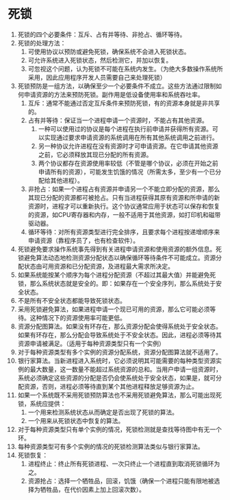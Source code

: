 # 死锁

1. 死锁的四个必要条件：互斥、占有并等待、非抢占、循环等待。
2. 死锁的处理方法：
   1. 可使用协议以预防或避免死锁，确保系统不会进入死锁状态。
   2. 可允许系统进入死锁状态，然后检测它，并加以恢复。
   3. 可忽视这个问题，认为死锁不可能在系统内发生。（为绝大多数操作系统所采用，因此应用程序开发人员需要自己来处理死锁）
3. 死锁预防是一组方法，以确保至少一个必要条件不成立。这些方法通过限制如何申请资源的方法来预防死锁。副作用是低设备使用率和系统吞吐率。
   1. 互斥：通常不能通过否定互斥条件来预防死锁，有的资源本身就是非共享的。
   2. 占有并等待：保证当一个进程申请一个资源时，不能占有其他资源。
      1. 一种可以使用过的协议是每个进程在执行前申请并获得所有资源。可以实现通过要求申请资源的系统调用在所有其他系统调用之前进行。
      2. 另一种协议允许进程在没有资源时才可申请资源。在它申请其他资源之前，它必须释放其现已分配的所有资源。
      3. 两个协议都存在资源使用率较低（不管是哪个协议，必须在开始之前申请所有的资源），可能发生饥饿的情况（所需太多，至少有一个已分配给其他进程）。
   3. 非抢占：如果一个进程占有资源并申请另一个不能立即分配的资源，那么其现已分配的资源都可被抢占。只有当进程获得其原有资源和所申请的新资源时，进程才可以重新执行。这个协议通常应用于状态可以保存和恢复的资源，如CPU寄存器和内存，一般不适用于其他资源，如打印机和磁带驱动器。
   4. 循环等待：对所有资源类型进行完全排序，且要求每个进程按递增顺序来申请资源（靠程序员了，也有检查软件）。
4. 死锁避免要求操作系统事先得到有关进程申请资源和使用资源的额外信息。死锁避免算法动态地检测资源分配状态以确保循环等待条件不可能成立。资源分配状态由可用资源和已分配资源，及进程最大需求所决定。
5. 如果系统能按某个顺序为每个进程分配资源（不超过其最大值）并能避免死锁，那么系统状态就是安全的。即：如果存在一个安全序列，那么系统处于安全状态。
6. 不是所有不安全状态都能导致死锁状态。
7. 采用死锁避免算法，如果进程申请一个现已可用的资源，那么它可能必须等待。这种情况下的资源使用率可能更低。
8. 资源分配图算法。如果没有环存在，那么资源分配会使得系统处于安全状态。如果有环存在，那么分配会导致系统处于不安全状态。因此，进程必须等待其资源申请被满足。（适用于每种资源类型只有一个实例）
9. 对于每种资源类型有多个实例的资源分配系统，资源分配图算法就不适用了。
10. 银行家算法。当新进程进入系统时，它必须说明其可能需要的每种类型资源实例的最大数量，这一数量不能超过系统资源的总和。当用户申请一组资源时，系统必须确定这些资源的分配是否仍会使系统处于安全状态，如果是，就可分配资源，否则，进程必须等待直到某个其他进程释放足够资源为止。
11. 如果一个系统既不采用死锁预防算法也不采用死锁避免算法，那么可能出现死锁，系统应提供：
    1.  一个用来检测系统状态从而确定是否出现了死锁的算法。
    2.  一个用来从死锁状态中恢复的算法。
12. 对于每种资源类型只有单个实例的情况，死锁检测就是查找等待图中有无一个环。
13. 每种资源类型可有多个实例的情况的死锁检测算法类似与银行家算法。
14. 死锁恢复：
    1.  进程终止：终止所有死锁进程、一次只终止一个进程直到取消死锁循环为之。
    2.  资源抢占：选择一个牺牲品，回滚，饥饿（确保一个进程只能有限地被选择为牺牲品，在代价因素上加上回滚次数）。